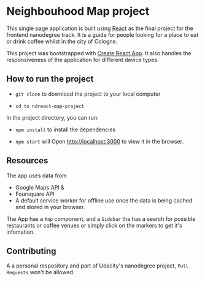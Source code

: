 # Neighbouhood Map project

This single page application is built using [React](https://reactjs.org/docs/create-a-new-react-app) as the final project for the frontend nanodegree track.
It is a guide for people looking for a place to eat or drink coffee whilst in the city of Cologne.

This project was bootstrapped with [Create React App](https://github.com/facebook/create-react-app). 
It also handles the responsiveness of the application for different device types.

## How to run the project

- `git clone` to download the project to your local computer

- `cd to ndreact-map-project`

In the project directory, you can run:

- `npm install` to install the dependencies

- `npm start` will Open [http://localhost:3000](http://localhost:3000) to view it in the browser.

## Resources

The app uses data from 
- Google Maps API &
- Foursquare API
- A default service worker for offline use once the data is      being cached and stored in your browser.

The App has a `Map` component, and a `Sidebar` tha has a search for possible restaurants or coffee venues or simply click on the markers to get it's infomation.

## Contributing

A a personal respository and part of Udacity's nanodegree project, `Pull Requests` won't be allowed.